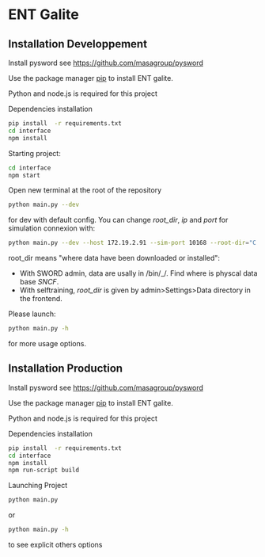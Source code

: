 # ENT Galite


## Installation Developpement

Install pysword see https://github.com/masagroup/pysword

Use the package manager [pip](https://pip.pypa.io/en/stable/) to install ENT galite.

Python and node.js is required for this project

Dependencies installation
```bash
pip install  -r requirements.txt
cd interface
npm install
```

Starting project: 
```bash
cd interface 
npm start
```
Open new terminal at the root of the repository
```bash
python main.py --dev
```
for dev with default config.
You can change *root_dir*, *ip* and *port* for simulation connexion with:
```bash
python main.py --dev --host 172.19.2.91 --sim-port 10168 --root-dir="C:\ProgramData\MASA Group\SWORD Client\bin\_\3"
```
root_dir means "where data have been downloaded or installed":
* With SWORD admin, data are usally in <where SWORD Client is installed>/bin/_/<a number>. Find where is physcal data base *SNCF*.
* With selftraining, *root_dir* is given by admin>Settings>Data directory in the frontend.

Please launch:
```bash
python main.py -h
```
for more usage options.

## Installation Production

Install pysword see https://github.com/masagroup/pysword

Use the package manager [pip](https://pip.pypa.io/en/stable/) to install ENT galite.

Python and node.js is required for this project

Dependencies installation
```bash
pip install  -r requirements.txt
cd interface
npm install
npm run-script build
```

Launching Project

```bash
python main.py
```
or
```bash
python main.py -h
```
to see explicit others options

